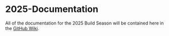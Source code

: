 # 2025-Documentation
All of the documentation for the 2025 Build Season will be contained here in the [GitHub Wiki](../../wiki).

